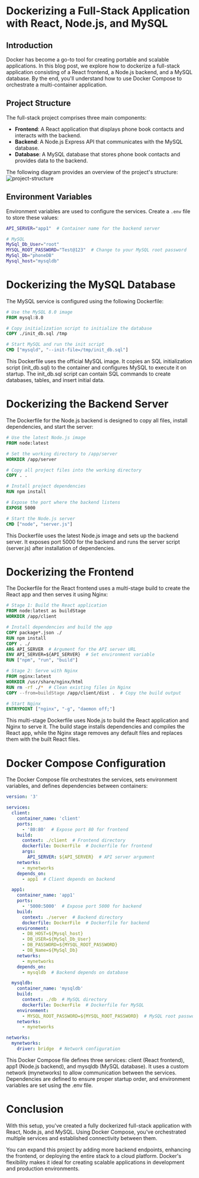 # Dockerizing a Full-Stack Application with React, Node.js, and MySQL

## Introduction
Docker has become a go-to tool for creating portable and scalable applications. In this blog post, we explore how to dockerize a full-stack application consisting of a React frontend, a Node.js backend, and a MySQL database. By the end, you'll understand how to use Docker Compose to orchestrate a multi-container application.

## Project Structure
The full-stack project comprises three main components:

- **Frontend**: A React application that displays phone book contacts and interacts with the backend.
- **Backend**: A Node.js Express API that communicates with the MySQL database.
- **Database**: A MySQL database that stores phone book contacts and provides data to the backend.

The following diagram provides an overview of the project's structure:
![project-structure](https://github.com/Tareq-Islam/dockerized-app/assets/19193021/93c546bc-728c-468a-bc8f-c5d1b9126db2)

## Environment Variables
Environment variables are used to configure the services. Create a `.env` file to store these values:
```bash
API_SERVER="app1"  # Container name for the backend server

# MySQL
MySql_Db_User="root"
MYSQL_ROOT_PASSWORD="Test@123"  # Change to your MySQL root password
MySql_Db="phoneDB"
Mysql_host="mysqldb"
```

# Dockerizing the MySQL Database

The MySQL service is configured using the following Dockerfile:

```dockerfile
# Use the MySQL 8.0 image
FROM mysql:8.0

# Copy initialization script to initialize the database
COPY ./init_db.sql /tmp

# Start MySQL and run the init script
CMD ["mysqld", "--init-file=/tmp/init_db.sql"]
```

This Dockerfile uses the official MySQL image. It copies an SQL initialization script (init_db.sql) to the container and configures MySQL to execute it on startup. The init_db.sql script can contain SQL commands to create databases, tables, and insert initial data.

# Dockerizing the Backend Server

The Dockerfile for the Node.js backend is designed to copy all files, install dependencies, and start the server:

```dockerfile
# Use the latest Node.js image
FROM node:latest

# Set the working directory to /app/server
WORKDIR /app/server

# Copy all project files into the working directory
COPY . .

# Install project dependencies
RUN npm install

# Expose the port where the backend listens
EXPOSE 5000

# Start the Node.js server
CMD ["node", "server.js"]
```
This Dockerfile uses the latest Node.js image and sets up the backend server. It exposes port 5000 for the backend and runs the server script (server.js) after installation of dependencies.

# Dockerizing the Frontend

The Dockerfile for the React frontend uses a multi-stage build to create the React app and then serves it using Nginx:

```dockerfile
# Stage 1: Build the React application
FROM node:latest as buildStage
WORKDIR /app/client

# Install dependencies and build the app
COPY package*.json ./
RUN npm install
COPY . ./
ARG API_SERVER  # Argument for the API server URL
ENV API_SERVER=${API_SERVER}  # Set environment variable
RUN ["npm", "run", "build"]

# Stage 2: Serve with Nginx
FROM nginx:latest
WORKDIR /usr/share/nginx/html
RUN rm -rf ./*  # Clean existing files in Nginx
COPY --from=buildStage /app/client/dist .  # Copy the build output

# Start Nginx
ENTRYPOINT ["nginx", "-g", "daemon off;"]
```
This multi-stage Dockerfile uses Node.js to build the React application and Nginx to serve it. The build stage installs dependencies and compiles the React app, while the Nginx stage removes any default files and replaces them with the built React files.

# Docker Compose Configuration

The Docker Compose file orchestrates the services, sets environment variables, and defines dependencies between containers:

```yaml
version: '3'

services:
  client:
    container_name: 'client'
    ports:
      - '80:80'  # Expose port 80 for frontend
    build:    
      context: ./client  # Frontend directory
      dockerfile: DockerFile  # Dockerfile for frontend
      args:
        API_SERVER: ${API_SERVER}  # API server argument
    networks:
      - mynetworks
    depends_on:
      - app1  # Client depends on backend

  app1:
    container_name: 'app1'
    ports:
      - '5000:5000'  # Expose port 5000 for backend
    build:     
      context: ./server  # Backend directory
      dockerfile: DockerFile  # Dockerfile for backend
    environment:
      - DB_HOST=${Mysql_host}
      - DB_USER=${MySql_Db_User}
      - DB_PASSWORD=${MYSQL_ROOT_PASSWORD}
      - DB_Name=${MySql_Db}
    networks:
      - mynetworks
    depends_on:
      - mysqldb  # Backend depends on database

  mysqldb:
    container_name: 'mysqldb'
    build: 
      context: ./db  # MySQL directory
      dockerfile: DockerFile  # Dockerfile for MySQL
    environment:
      - MYSQL_ROOT_PASSWORD=${MYSQL_ROOT_PASSWORD}  # MySQL root password
    networks:
      - mynetworks

networks:
  mynetworks:
    driver: bridge  # Network configuration
```

This Docker Compose file defines three services: client (React frontend), app1 (Node.js backend), and mysqldb (MySQL database). It uses a custom network (mynetworks) to allow communication between the services. Dependencies are defined to ensure proper startup order, and environment variables are set using the .env file.

# Conclusion

With this setup, you've created a fully dockerized full-stack application with React, Node.js, and MySQL. Using Docker Compose, you've orchestrated multiple services and established connectivity between them.

You can expand this project by adding more backend endpoints, enhancing the frontend, or deploying the entire stack to a cloud platform. Docker's flexibility makes it ideal for creating scalable applications in development and production environments.








